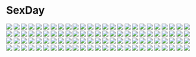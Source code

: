 # SexDay
![](https://konachan.com/image/c7a47b39a9b68135cfa138be58fd2612/Konachan.com%20-%20191064%20anthropomorphism%20aqua_eyes%20blonde_hair%20blush%20breasts%20gloves%20hat%20long_hair%20no_bra%20panties%20panty_pull%20thighhighs%20underwear%20undressing%20white.jpg)
![](https://konachan.com/jpeg/88e9bd3b14b38bb4e9f9ce1ec79c558e/Konachan.com%20-%20229028%20brown_eyes%20brown_hair%20dress%20headphones%20ipod%20katou_megumi%20petals%20ribbons%20saenai_heroine_no_sodatekata%20short_hair%20signed%20the-sinner%20watermark.jpg)
![](https://konachan.com/image/6524e902203c6744a0628f3a9a92c248/Konachan.com%20-%20299820%20chinese_clothes%20fireworks%20girl_cafe_gun_%28game%29%20kikuri_yuki%20logo%20long_hair%20short_hair%20sky%20stars%20su_xiaozhen%20tagme_%28artist%29%20twintails.jpg)
![](https://konachan.com/image/72478412c053451911cb43a0823ad164/Konachan.com%20-%2091459%20blonde_hair%20chain%20original%20shihou_%28g-o-s%29%20sword%20thighhighs%20twintails%20weapon.jpg)
![](https://konachan.com/image/12f286de25628bacbb5e34dcb5a13932/Konachan.com%20-%2013545%20ghost_in_the_shell%20kusanagi_motoko.jpg)
![](https://konachan.com/image/d466be2ae5ab36e5478845c4be8cd31f/Konachan.com%20-%20113448%20aonoe%20hatsune_miku%20vocaloid.jpg)
![](https://konachan.com/jpeg/3c2e2efa2d15b84abe1002dfde546a4b/Konachan.com%20-%20257593%20blonde_hair%20blush%20bra%20game_cg%20green_eyes%20kunugi_maika%20long_hair%20lovekami_-useless_goddess-%20mizuno_sao%20panties%20ponytail%20pulltop%20underwear%20undressing.jpg)
![](https://konachan.com/image/28a72737564ddcfbb9da8bd821d03c0d/Konachan.com%20-%20281942%20aqua_eyes%20ass%20beach%20bikini%20black_hair%20blonde_hair%20blush%20clouds%20glasses%20iuro%20loli%20long_hair%20navel%20original%20ponytail%20red_eyes%20sky%20swimsuit%20water.jpg)
![](https://konachan.com/jpeg/a4f217c54ca781bff810696211cc0587/Konachan.com%20-%20176769%20bikini%20black_hair%20blonde_hair%20blue_eyes%20brown_eyes%20brown_hair%20eyepatch%20long_hair%20pcmaniac88%20ponytail%20short_hair%20swimsuit%20tsuyuri_kumin%20twintails%20wink.jpg)
![](https://konachan.com/image/66bfd087f7ac994d1b0a2a6938a2bf3e/Konachan.com%20-%20225936%202girls%20braids%20brown_eyes%20brown_hair%20dark%20fan%20fireworks%20huyube%20japanese_clothes%20long_hair%20ooi_%28kancolle%29%20ponytail%20summer%20twintails%20yukata.jpg)
![](https://konachan.com/image/6ada2fa9cf26131b2910a9ed1ea5e506/Konachan.com%20-%20263796%20blonde_hair%20building%20clouds%20dress%20headband%20long_hair%20original%20purple_eyes%20sky%20summer_dress%20tagme_%28artist%29.jpg)
![](https://konachan.com/image/28b6b93f489c3053dc98da1a0fb73488/Konachan.com%20-%2032581%20lorna%20mabinogi%20red.jpg)
![](https://konachan.com/jpeg/e54162cc0c45ac7f2124e3696958cee7/Konachan.com%20-%20298204%20brown_eyes%20cropped%20dark_skin%20long_hair%20navel%20nipples%20no_bra%20panties%20pointed_ears%20red_eyes%20sketch%20tattoo%20underwear%20undressing%20white_hair%20wristwear.jpg)
![](https://konachan.com/image/1d26c0eeeac964d7a4ea786a5c96d9db/Konachan.com%20-%2069361%20angel%20bed%20breasts%20cunnilingus%20group%20kimura_daisuke%20kiss%20nipples%20nude%20original%20wings%20yuri.jpg)
![](https://konachan.com/image/42f5edf1730d59fb711ac0aa09d1f440/Konachan.com%20-%20306364%20bed%20blush%20breasts%20cleavage%20close%20fang%20horns%20ibuki_notsu%20long_hair%20navel%20original%20panties%20purple_hair%20red_eyes%20tail%20tattoo%20thighhighs%20underwear.jpg)
![](https://konachan.com/image/5967da7cdfcccb4d4a90ff30bf860400/Konachan.com%20-%2015678%20kuga_natsuki%20mai-hime.jpg)
![](https://konachan.com/image/a7734b289c7d53ba5277d9065d84094a/Konachan.com%20-%20281940%20animal%20bird%20braids%20breasts%20cherry_blossoms%20cleavage%20clouds%20flowers%20food%20gloves%20green_eyes%20long_hair%20orange_hair%20pecorine%20petals%20skirt%20sky%20tiara.jpg)
![](https://konachan.com/image/d9e096b6570837b52c087f8ac25b28ae/Konachan.com%20-%20125738%20ass%20barefoot%20black_eyes%20breasts%20brown_hair%20original%20taka_tony%20third-party_edit.jpg)
![](https://konachan.com/image/c3d8bd0b04acdd78e97a36bb3690a2cf/Konachan.com%20-%20199634%20animal%20barefoot%20bike_shorts%20breasts%20cleavage%20gloves%20halo%20hat%20navel%20necklace%20orange_hair%20original%20shorts%20thighhighs%20water%20wet%20wings%20witch%20witch_hat.jpg)
![](https://konachan.com/jpeg/80549d808af1b867693baca076149310/Konachan.com%20-%20114209%20black_hair%20breasts%20brown_eyes%20censored%20game_cg%20kasuga_iori%20mirai_nostalgia%20paizuri%20penis%20purple_software.jpg)
![](https://konachan.com/image/128046770457be1e4794950fa491b4c4/Konachan.com%20-%2025031%20senmu.jpg)
![](https://konachan.com/image/39ac58db302d7918cde55d15d989b620/Konachan.com%20-%2061817%20anthropomorphism%20austria_%28hetalia%29%20axis_powers_hetalia%20hungary_%28hetalia%29%20male%20murakami_yuzu%20prussia_%28hetalia%29%20white.jpg)
![](https://konachan.com/image/94fd3914d9fe0c9d3090c7ad63cdc7b6/Konachan.com%20-%20168646%20all_male%20black_hair%20hukkyunzzz%20kagerou_project%20katana%20male%20red_eyes%20seto_kousuke%20short_hair%20sword%20weapon.jpg)
![](https://konachan.com/jpeg/3ce85b123806028458507c11f7258108/Konachan.com%20-%2020373%20school_rumble%20tsukamoto_yakumo.jpg)
![](https://konachan.com/image/cf59ba1e2db92b79b73aac0c0fb27bec/Konachan.com%20-%20291636%20animal%20anthropomorphism%20azur_lane%20bird%20clouds%20crown%20cygnet_%28azur_lane%29%20dress%20jpeg_artifacts%20kazucha%20night%20red_eyes%20sky%20stars%20wand%20white_hair%20wings.jpg)
![](https://konachan.com/jpeg/fc650dca524058d6d9d2ff8f17a64993/Konachan.com%20-%20269195%20anthropomorphism%20bow%20bra%20breasts%20camera%20girls_frontline%20kuavera%20long_hair%20panties%20purple_hair%20red_eyes%20robot%20underwear%20watermark%20wristwear.jpg)
![](https://konachan.com/jpeg/21c9a261d18b8cd076b893d85bbdc1fa/Konachan.com%20-%20216796%20aso_kiriri%20blonde_hair%20bow%20breasts%20cleavage%20game_cg%20nitroplus%20oosaki_shinya%20pool%20purple_eyes%20tokyo_necro%20water.jpg)
![](https://konachan.com/image/8bd76db2ce0d61fa76c8fd41f5b2a69a/Konachan.com%20-%20273239%20black_hair%20breasts%20japanese_clothes%20kimono%20kneehighs%20logo%20long_hair%20masami_chie%20no_bra%20original%20panties%20red_eyes%20tattoo%20underwear%20white%20wristwear.jpg)
![](https://konachan.com/jpeg/b04519b3cd11b3fe358fd59b44235fde/Konachan.com%20-%20250248%20choker%20green_eyes%20kneehighs%20luo_tianyi%20moon%20night%20rain%20shintani%20vocaloid%20vocaloid_china%20water%20white_hair.jpg)
![](https://konachan.com/jpeg/e06ccc7f21bd73fa070bfb55e25775f1/Konachan.com%20-%20284627%20aqua_eyes%20ball%20black_hair%20close%20cropped%20dark_skin%20gloves%20hewsack%20long_hair%20necklace%20pokemon%20rurina_%28pokemon%29%20waifu2x%20white%20wristwear.jpg)
![](https://konachan.com/image/2ca8bae737391d119b8351c6b0cba2f3/Konachan.com%20-%2086873%20kousaka_kirino%20ore_no_imouto_ga_konna_ni_kawaii_wake_ga_nai.jpg)
![](https://konachan.com/jpeg/c7ef2bdc69596e9e62ded03680078faf/Konachan.com%20-%20300791%20blood%20brown_hair%20gloves%20gun%20junpaku_karen%20long_hair%20original%20red_eyes%20skirt%20tie%20twintails%20weapon.jpg)
![](https://konachan.com/jpeg/27cfb9a1a47e696b3e1f24a08f5eff70/Konachan.com%20-%20296081%20autumn%20fate_%28series%29%20japanese_clothes%20kimono%20leaves%20long_hair%20mash_kyrielight%20mossi%20saber%20short_hair%20snow%20spring%20summer%20umbrella%20winter.jpg)
![](https://konachan.com/image/ef17f0415cf286ac3e86e3f44b431eed/Konachan.com%20-%20300975%20arknights%20barefoot%20nian_%28arknights%29%20no_bra%20shorts%20tail%20xo_%28xo17800108%29.jpg)
![](https://konachan.com/image/03eeef33c73ad5d2c0afb8d6d7f0a6d9/Konachan.com%20-%20210425%20aqua_eyes%20blonde_hair%20boku_wa_tomodachi_ga_sukunai%20breasts%20cait%20cleavage%20kashiwazaki_sena%20nude%20wet.jpg)
![](https://konachan.com/image/a41e9383336c5ba99f1bec86e4a50b0a/Konachan.com%20-%20261662%202girls%20aqua_hair%20bow%20breasts%20cleavage%20dress%20drink%20flowers%20gloves%20headdress%20long_hair%20naruse_mio%20pink_eyes%20red_hair%20ribbons%20rose%20stockings%20tiara.jpg)
![](https://konachan.com/image/600db913d523b064d003702a10981edd/Konachan.com%20-%20254190%202girls%20black_eyes%20blush%20bow%20braids%20candy%20catgirl%20chocolate%20fang%20flat_chest%20green_eyes%20loli%20original%20pink_hair%20ribbons%20short_hair%20white_hair%20wink.jpg)
![](https://konachan.com/jpeg/83e34ef3eac2d7e2f6a67b4f94aaaa36/Konachan.com%20-%20260137%20darling_in_the_franxx%20ffmania7%20green_eyes%20headband%20horns%20long_hair%20mecha%20navel%20nude%20pink_hair%20shade%20signed%20zero_two.jpg)
![](https://konachan.com/image/ff41c908dd4a0e63635f79154f05df03/Konachan.com%20-%2016774%20blue_eyes%20bondage%20bow%20brown_hair%20choker%20gloves%20goth-loli%20ikari_shinji%20long_hair%20male%20motorcycle%20orange_hair%20rope%20short_hair%20socks%20thighhighs.jpg)
![](https://konachan.com/image/4b5e447b41fe7ac197dfdb3afcda7912/Konachan.com%20-%20109844%20animal%20bird%20cape%20colossus%20neg%20red_hair%20shadow_of_the_colossus%20sky%20wander%20weapon.jpg)
![](https://konachan.com/image/bb70ae85e28c42f45988ad27234f5f2e/Konachan.com%20-%20157059%20all_male%20boots%20bow%20brown_eyes%20brown_hair%20candy%20chocolate%20jpeg_artifacts%20kuronomine%20machamp%20male%20necklace%20ookido_green%20pokemon%20valentine.jpg)
![](https://konachan.com/jpeg/33ca56bec71d991f609cb98507b51ab4/Konachan.com%20-%20302018%20acidear%20black_hair%20bow%20bubbles%20cross%20goth-loli%20headdress%20lolita_fashion%20long_hair%20navel%20original%20red_eyes%20twintails.jpg)
![](https://konachan.com/image/a1b608444323491d615162b1fe36f5a2/Konachan.com%20-%20144255%202girls%20akemi_homura%20black_hair%20h2so4kancel%20headband%20long_hair%20petals%20pink_eyes%20purple_eyes%20purple_hair%20red_hair%20scarf%20short_hair%20twintails.jpg)
![](https://konachan.com/image/fb275caf6a41cd5e7cd88085b1bedb75/Konachan.com%20-%2060898%20blue_eyes%20bra%20little_busters%21%20open_shirt%20panties%20purple_hair%20sasasegawa_sasami%20underwear%20zen.jpg)
![](https://konachan.com/image/8981b455ed77289ccb8a36143952b609/Konachan.com%20-%2080344%20bikini%20godees%20monochrome%20swimsuit.jpg)
![](https://konachan.com/image/cc8d2805b771535e11c75b4ac4ea52a9/Konachan.com%20-%20199129%20blue_hair%20boots%20car%20clouds%20grass%20hat%20hinanawi_tenshi%20ibuki_notsu%20landscape%20long_hair%20navel%20red_eyes%20ruins%20scenic%20shorts%20sky%20touhou%20wristwear.jpg)
![](https://konachan.com/image/bfdccaa76ff8cd2cc80397c755dac70a/Konachan.com%20-%20198914%20black_hair%20blue_eyes%20breast_grab%20breasts%20brown_hair%20censored%20cum%20group%20handjob%20kakinop%20kiss%20long_hair%20nipples%20nude%20original%20sex%20short_hair.jpg)
![](https://konachan.com/image/935f79cb65d2d0f1e16ef0bd583dfe65/Konachan.com%20-%2099021%20blue_hair%20forest%20hashimoto_takashi%20third-party_edit%20tree.jpg)
![](https://konachan.com/image/79583478c8438260f999bde1157b4d6d/Konachan.com%20-%20163635%20blue_eyes%20imouto_paradise_2%20itou_life%20long_hair%20moonstone_cherry%20nanase_momoka%20nipples%20open_shirt%20panties%20panty_pull%20pink_hair%20underwear%20white.jpg)
![](https://konachan.com/jpeg/c142186456e1dd0cb08a72479b6228d1/Konachan.com%20-%2083117%20blush%20breasts%20cleavage%20elbow_gloves%20gloves%20onozuka_komachi%20red_eyes%20red_hair%20scythe%20short_hair%20skirt%20touhou%20twintails%20weapon%20zoom_layer.jpg)
![](https://konachan.com/image/c8f9ca114077fe64efd116562f741330/Konachan.com%20-%20136860%20green_eyes%20koi_to_senkyo_to_chocolate%20long_hair%20school_uniform%20shinonome_satsuki%20tagme_%28artist%29%20umbrella.jpg)
![](https://konachan.com/image/18aed49aff4abb44e91ddbc75b6c0065/Konachan.com%20-%20301926%20fate_grand_order%20fate_%28series%29%20jeanne_d%27arc_%28fate%29%20kataru_%28ubw-emiya%29%20polychromatic.jpg)
![](https://konachan.com/image/c03ff1070affee51bc7abeb42c8192c4/Konachan.com%20-%20299235%20anthropomorphism%20aurora_%28azur_lane%29%20azur_lane%20blonde_hair%20blue_eyes%20brown_hair%20group%20ibuki_%28azur_lane%29%20long_hair%20maya_g%20short_hair%20tattoo.jpg)
![](https://konachan.com/image/3ca9cd910b76c7fdbbb586be17d6bb28/Konachan.com%20-%2036564%20gainax%20oruchuban_ebichu.jpg)
![](https://konachan.com/jpeg/0ef288009e2af2e94220a3eed0b1384a/Konachan.com%20-%20221542%20apron%20black_hair%20food%20glasses%20gray%20maid%20mujiha_%28mlog%29%20original.jpg)
![](https://konachan.com/image/cc1544d048073698e5e5033e33b53f46/Konachan.com%20-%2084460%20aizawa_hikaru%20blonde_hair%20blue_eyes%20building%20city%20gloves%20microsoft%20moon%20night%20os-tan%20shinia%20sky%20stars%20thighhighs.jpg)
![](https://konachan.com/image/01fca4b01afe995b1c389d8697df56b2/Konachan.com%20-%2093151%20blonde_hair%20blue_eyes%20torn_clothes%20trinity_blood%20vanessa_walsh.jpg)
![](https://konachan.com/image/cd07c2c4e8267a9ec6bc2cb17a8a74e6/Konachan.com%20-%207838%20akamatsu_ken%20maruyama_silvia%20onigawara_mao%20rikujou_bouei-tai_mao-chan%20tsukishima_misora.jpg)
![](https://konachan.com/image/2b95c782e95a1ac8e4eadadf011c4bed/Konachan.com%20-%20207714%20flan_%28harry_mackenzie%29%20green_hair%20kazami_yuuka%20nopan%20red_eyes%20short_hair%20socks%20touhou.jpg)
![](https://konachan.com/image/8af6044876167924b8b53ccf2514d76b/Konachan.com%20-%20188659%20ass%20blue_eyes%20green_hair%20gun%20gun_gale_online%20scarf%20shinon_%28sao%29%20short_hair%20shorts%20sword_art_online%20tef%20weapon.jpg)
![](https://konachan.com/jpeg/1fddf0e9cb8be121bfeccae7cb9522f6/Konachan.com%20-%2047330%20akiyama_mio%20hirasawa_yui%20k-on%21%20kotobuki_tsumugi%20tainaka_ritsu.jpg)
![](https://konachan.com/image/a859c16d8150377d93907d0ee1393f1e/Konachan.com%20-%20252865%20amami_mikihiro%20black_hair%20breasts%20fate_grand_order%20fate_%28series%29%20long_hair%20navel%20panties%20red_eyes%20scan%20signed%20thighhighs%20underwear.jpg)
![](https://konachan.com/jpeg/001d8ee01c81246dac63cf88fc2e6820/Konachan.com%20-%20164033%20asahina_mikuru%20brown_eyes%20brown_hair%20group%20headband%20ikeda_shouko%20kyon%20male%20nagato_yuki%20purple_hair%20ribbons%20scarf%20school_uniform%20thighhighs.jpg)
![](https://konachan.com/jpeg/1479135f381f0f7f70560404fce57a26/Konachan.com%20-%20116891%20black_hair%20clouds%20game_cg%20landscape%20moon%20night%20scenic%20skirt%20sky%20stars%20suika_niritsu%20water.jpg)
![](https://konachan.com/image/41a42efa33cf6155658877f9d877b9e8/Konachan.com%20-%20111353%20all_male%20kagamine_len%20male%20vocaloid.jpg)
![](https://konachan.com/image/17c3b70fa1252dbecabf350bdda08bbc/Konachan.com%20-%20151446%20apple%20food%20fruit%20hat%20kirisame_marisa%20muso-comet%20touhou%20witch%20witch_hat.jpg)
![](https://konachan.com/jpeg/7372abd811968c62cda935045999e8bd/Konachan.com%20-%20127249%20brown_eyes%20brown_hair%20hakurei_reimu%20japanese_clothes%20miko%20ribbons%20shrine%20torii%20touhou.jpg)
![](https://konachan.com/jpeg/1324ab876fd7d784d9fa6cf9ef43bea9/Konachan.com%20-%20217584%20blush%20building%20city%20clouds%20dress%20long_hair%20magic%20moon%20night%20planet%20ribbons%20ruins%20sakakidani%20sky%20stars%20tears%20thighhighs%20twintails%20vocaloid%20voiceroid.jpg)
![](https://konachan.com/image/548c5fde5312beefd3ae4c2686c08a42/Konachan.com%20-%2069367%20butterfly%20dress%20hat%20long_hair%20ne-on%20pink_eyes%20pink_hair%20ribbons%20saigyouji_yuyuko%20touhou.jpg)
![](https://konachan.com/jpeg/4dd0ed5a89237afc1be0448f7039fe47/Konachan.com%20-%20209043%202girls%20aqua_eyes%20black_hair%20breast_hold%20green_eyes%20kazenokaze%20long_hair%20no_bra%20original%20panties%20red_hair%20shoujo_ai%20topless%20underwear.jpg)
![](https://konachan.com/jpeg/12fb66edacb0d5baddc82484530c9118/Konachan.com%20-%20191905%20breasts%20dark_skin%20nipples%20oni-noboru%20original%20third-party_edit%20white.jpg)
![](https://konachan.com/jpeg/c7d75f3e4444e745fd1e8d8fc249d731/Konachan.com%20-%20101702%20breasts%20green_hair%20mobile_suit_gundam%20mobile_suit_gundam_00%20nipples%20panties%20tadano_akira%20underwear%20wang_liu_mei.jpg)
![](https://konachan.com/image/5b4ded1cd9d3aecf2316f5560d12f76e/Konachan.com%20-%2082141%20scenic%20shite_kudasai%20tagme%20tonari_no_totoro.jpg)
![](https://konachan.com/jpeg/d184a45e3d29bb017eade638eeb43798/Konachan.com%20-%20156301%20blonde_hair%20blue_eyes%20long_hair%20n.g.%20nude%20original%20scarf%20thighhighs%20white.jpg)
![](https://konachan.com/image/c563db88578e4de3621349515f20f9b8/Konachan.com%20-%20137264%20blades_heart%20nanase_ouka%20pink_eyes%20pink_hair%20shimesaba_kohada%20thighhighs.jpg)
![](https://konachan.com/image/8fbc050979de1167ad2171d32a9b7df2/Konachan.com%20-%2080843%20gun%20jpeg_artifacts%20mecha%20muv-luv%20water%20weapon.jpg)
![](https://konachan.com/jpeg/6cd13085ffdd148aeaa6159583f3d7cb/Konachan.com%20-%20263074%20blonde_hair%20chain%20elbow_gloves%20fate_grand_order%20fate_%28series%29%20flowers%20gloves%20green_eyes%20headdress%20nero_claudius_%28fate%29%20rahato%20short_hair%20sword%20weapon.jpg)
![](https://konachan.com/image/19b330ae8e2a3c85f9d4e8a9f0755c80/Konachan.com%20-%2077405%20angel_beats%21%20tachibana_kanade%20wings.jpg)
![](https://konachan.com/image/c377ccbde4646539a4b59fb1c86d054c/Konachan.com%20-%2060337%20bakemonogatari%20chibi%20monogatari_%28series%29%20sengoku_nadeko.jpg)
![](https://konachan.com/jpeg/89e86a4aa828e553dbf19070c52226f6/Konachan.com%20-%20120211%202girls%20blue_eyes%20game_cg%20gloves%20goth-loli%20headdress%20izuna_zanshinken%20kuzuryuu_suzuka%20lolita_fashion%20purple_hair%20school_uniform%20yellow_eyes.jpg)
![](https://konachan.com/image/9d1337e2ac76577b17914e92842601fd/Konachan.com%20-%2058440%20artoria_pendragon_%28all%29%20fate_%28series%29%20fate_stay_night%20fate_unlimited_codes%20saber%20saber_lily%20zoom_layer.jpg)
![](https://konachan.com/image/9b6565724b6cc7c4ae8564b6dc25b722/Konachan.com%20-%20243864%202girls%20animal_ears%20anthropomorphism%20azur_lane%20blue_hair%20drink%20food%20glasses%20gloves%20petals%20shrine%20skirt%20thighhighs%20watermark%20zicai_tang.jpg)
![](https://konachan.com/jpeg/94c80e16c4193e13859b1442b9f8d19a/Konachan.com%20-%20145831%20bed%20blush%20breasts%20dress%20game_cg%20leki_vestoria_floria%20nipples%20panties%20ryuuyoku_no_melodia%20tenmaso%20underwear%20whirlpool.jpg)
![](https://konachan.com/jpeg/f47ddcd5e10824c9d7b89b1cb134a731/Konachan.com%20-%20303256%20animal_ears%20arisugawa_natsuha%20brown_eyes%20brown_hair%20bunny_ears%20cropped%20harukana_%28harukana_10%29%20headband%20idolmaster%20leotard%20long_hair%20ponytail%20wink.jpg)
![](https://konachan.com/image/c24757c144789f7f976649820a568f2e/Konachan.com%20-%20129863%20aquarion_evol%20barefoot%20bikini%20breasts%20cleavage%20green_hair%20purple_eyes%20short_hair%20swimsuit%20ueyama_michirou%20zessica_wong.jpg)
![](https://konachan.com/image/b764d78457f17e382342b22cad73e925/Konachan.com%20-%20198367%20blue_eyes%20gloves%20hat%20long_hair%20purple_hair%20vocaloid.jpg)
![](https://konachan.com/image/661f1371191d7902af0e6650e4847c9c/Konachan.com%20-%20134441%20blue_eyes%20blue_hair%20chiri_%28atlanta%29%20hatsune_miku%20headphones%20skirt%20thighhighs%20vocaloid.jpg)
![](https://konachan.com/image/cc632ae91eb3cdafadf16f9b97083833/Konachan.com%20-%20283207%20animal_ears%20ass%20bed%20bell%20blush%20bow%20catgirl%20long_hair%20original%20panties%20pantyhose%20pink_eyes%20purple_hair%20skirt%20tagme_%28artist%29%20tail%20underwear%20upskirt.jpg)
![](https://konachan.com/image/9c14e31300565425e286f21dcef9dae1/Konachan.com%20-%2048104%20amamiya_manami%20gakuen_utopia_manabi_straight%20inamori_mika%20school_swimsuit%20swimsuit%20uehara_mutsuki.jpg)
![](https://konachan.com/jpeg/98f2f2e4d7323960336afe6723f7a887/Konachan.com%20-%2084024%20ef%20ef_a_fairy_tale_of_the_two%20himura_yu%20hirono_nagi.jpg)
![](https://konachan.com/image/7f5893b135461fcb3a292e8a4e5059cf/Konachan.com%20-%20228042%20ahagon_umiko%20group%20hazuki_shizuku%20iijima_yun%20new_game%21%20sakura_nene%20shinoda_hajime%20suzukaze_aoba%20takimoto_hifumi%20tooyama_rin%20yagami_kou%20yuko666.jpg)
![](https://konachan.com/image/05e08b18d5267b831536b3d4257995a0/Konachan.com%20-%2030058%20all_male%20bandage%20black_hair%20bleach%20idnar%20jpeg_artifacts%20kuchiki_byakuya%20kurosaki_ichigo%20male%20orange_hair%20petals%20short_hair%20sword%20weapon.jpg)
![](https://konachan.com/image/2d3795cf2e6364979048b63250d2b0df/Konachan.com%20-%2014865%20alucard%20hellsing.jpg)
![](https://konachan.com/jpeg/0538c9521243313fa6307b06d2f1e8e1/Konachan.com%20-%20210066%20ass%20blonde_hair%20blue_eyes%20breasts%20censored%20cum%20cygnus%20long_hair%20maid%20nipples%20original%20penis%20pussy%20pussy_juice%20scan%20swimsuit%20undressing.jpg)
![](https://konachan.com/jpeg/41b9c89f23018929a80579a52cc3d897/Konachan.com%20-%20156968%20houri_miyako%20mukunoki_shiori%20senmu%20wadamori_isuka%20yagiura_nagi%20yume_ka_utsutsu_ka_matryoshka.jpg)
![](https://konachan.com/jpeg/a852fd9fe60d7ddb333517ba34bd738b/Konachan.com%20-%20256358%202girls%20aircraft%20blue_eyes%20blush%20building%20chito%20gloves%20gun%20hat%20hoodie%20long_hair%20military%20sky%20snow%20twintails%20uneune%20uniform%20weapon%20winter%20yuuri.jpg)
![](https://konachan.com/image/64f2b33dd2945bb626e579816c336156/Konachan.com%20-%2083494%20hatsune_miku%20paseri%20twintails%20vocaloid%20white.jpg)
![](https://konachan.com/jpeg/94cdca681bdbe9f0ac3a1e6ffb38fada/Konachan.com%20-%2034744%20blush%20hiiragi_kagami%20lucky_star%20transparent.jpg)
![](https://konachan.com/jpeg/18d5736d6cf768fb13733ac05a5395c9/Konachan.com%20-%20220851%20fukuhara_ann%20hitoto%20pretty_rhythm%20pretty_rhythm_rainbow_live.jpg)
![](https://konachan.com/image/9c42aee1576f37def64f0fd952bad1be/Konachan.com%20-%20243132%20mitsu_ura%20original.jpg)
